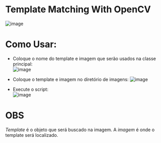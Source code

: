 # Template Matching With OpenCV
![image](https://github.com/Emanuelsmcastro/TemplateMatchingWithOpenCV/assets/93106680/7c8c79e5-159f-4962-97fc-9200f7bc4516)
# Como Usar:
- Coloque o nome do template e imagem que serão usados na classe principal:                                                                                      
  ![image](https://github.com/Emanuelsmcastro/TemplateMatchingWithOpenCV/assets/93106680/b19ece0f-8ad2-41fc-9dbd-b19ee91ec21a)
  
- Coloque o template e imagem no diretório de imagens:
  ![image](https://github.com/Emanuelsmcastro/TemplateMatchingWithOpenCV/assets/93106680/68c172c7-2879-4cd3-ab34-6a726bb288d9)

- Execute o script:                                                                                                                           
  ![image](https://github.com/Emanuelsmcastro/TemplateMatchingWithOpenCV/assets/93106680/e8934e0d-9e64-4bc5-939e-21a05314ecd7)

# OBS
*Template* é o objeto que será buscado na imagem.
A *imagem* é onde o template será localizado.
